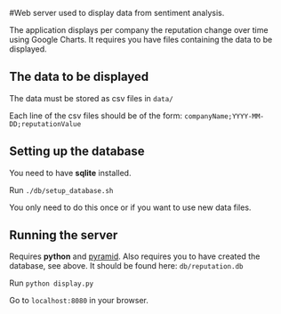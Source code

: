 #Web server used to display data from sentiment analysis.

The application displays per company the reputation change over time using Google Charts. It requires you have files containing the data to be displayed.

## The data to be displayed

The data must be stored as csv files in `data/`

Each line of the csv files should be of the form:
`companyName;YYYY-MM-DD;reputationValue`

## Setting up the database

You need to have __sqlite__ installed.

Run `./db/setup_database.sh`

You only need to do this once or if you want to use new data files.

## Running the server

Requires __python__ and [pyramid](http://www.pylonsproject.org/projects/pyramid/download).
Also requires you to have created the database, see above. It should be found here: `db/reputation.db`

Run `python display.py`

Go to `localhost:8080` in your browser.
